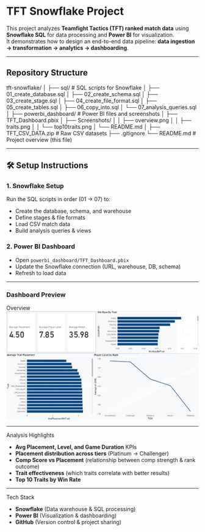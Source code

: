 # TFT Snowflake Project

This project analyzes **Teamfight Tactics (TFT) ranked match data** using **Snowflake SQL** for data processing and **Power BI** for visualization.  
It demonstrates how to design an end-to-end data pipeline: **data ingestion → transformation → analytics → dashboarding**.

---

## Repository Structure


tft-snowflake/
│
├── sql/ # SQL scripts for Snowflake
│ ├── 01_create_database.sql
│ ├── 02_create_schema.sql
│ ├── 03_create_stage.sql
│ ├── 04_create_file_format.sql
│ ├── 05_create_tables.sql
│ ├── 06_copy_into.sql
│ └── 07_analysis_queries.sql
│
├── powerbi_dashboard/ # Power BI files and screenshots
│ ├── TFT_Dashboard.pbix
│ ├── Screenshots/
│ │ ├── overview.png
│ │ ├── traits.png
│ │ └── top10traits.png
│ └── README.md
│
├── TFT_CSV_DATA.zip # Raw CSV datasets
├── .gitignore
└── README.md # Project overview (this file)


---

## 🛠 Setup Instructions

### 1. Snowflake Setup
Run the SQL scripts in order (01 → 07) to:  
- Create the database, schema, and warehouse  
- Define stages & file formats  
- Load CSV match data  
- Build analysis queries & views  

### 2. Power BI Dashboard
- Open `powerbi_dashboard/TFT_Dashboard.pbix`  
- Update the Snowflake connection (URL, warehouse, DB, schema)  
- Refresh to load data  

---

### Dashboard Preview

Overview
![Overview](powerbi_dashboard/Screenshots/Dashboard.png)

---

Analysis Highlights
- **Avg Placement, Level, and Game Duration** KPIs  
- **Placement distribution across tiers** (Platinum → Challenger)  
- **Comp Score vs Placement** (relationship between comp strength & rank outcome)  
- **Trait effectiveness** (which traits correlate with better results)  
- **Top 10 Traits by Win Rate**  

---

Tech Stack
- **Snowflake** (Data warehouse & SQL processing)  
- **Power BI** (Visualization & dashboarding)  
- **GitHub** (Version control & project sharing)  
